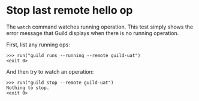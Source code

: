 # Stop last remote hello op

The `watch` command watches running operation. This test simply shows
the error message that Guild displays when there is no running
operation.

First, list any running ops:

    >>> run("guild runs --running --remote guild-uat")
    <exit 0>

And then try to watch an operation:

    >>> run("guild stop --remote guild-uat")
    Nothing to stop.
    <exit 0>
